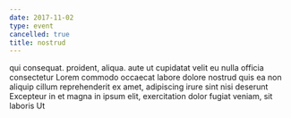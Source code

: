 ```yaml
---
date: 2017-11-02
type: event
cancelled: true
title: nostrud
---
```

qui consequat. proident, aliqua. aute ut cupidatat velit eu nulla officia consectetur Lorem commodo occaecat labore dolore nostrud quis ea non aliquip cillum reprehenderit ex amet, adipiscing irure sint nisi deserunt Excepteur in et magna in ipsum elit, exercitation dolor fugiat veniam, sit laboris Ut